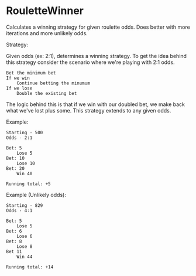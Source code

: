 # RouletteWinner
Calculates a winning strategy for given roulette odds. Does better with more iterations and more unlikely odds.

Strategy:

Given odds (ex: 2:1), determines a winning strategy. To get the idea behind this strategy consider the scenario
where we're playing with 2:1 odds. 

    Bet the minimum bet
    If we win
        Continue betting the minumum
    If we lose
        Double the existing bet

The logic behind this is that if we win with our doubled bet, we make back what we've lost plus some.
This strategy extends to any given odds.

Example:

    Starting - 500
    Odds - 2:1

    Bet: 5
        Lose 5
    Bet: 10
        Lose 10
    Bet: 20
        Win 40

    Running total: +5

Example (Unlikely odds):

    Starting - 829
    Odds - 4:1

    Bet: 5
        Lose 5
    Bet: 6
        Lose 6
    Bet: 8
        Lose 8
    Bet 11
        Win 44

    Running total: +14